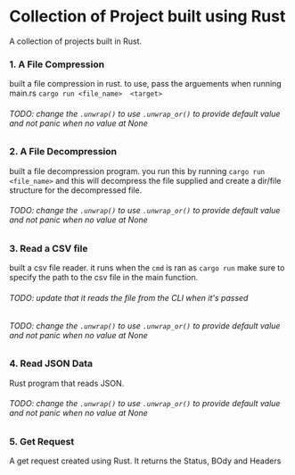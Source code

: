 # Collection of Project built using Rust
A collection of projects built in Rust.

### 1. A File Compression
built a file compression in rust. to use, pass the arguements when running main.rs
```cargo run <file_name>  <target>```
###### TODO: change the ```.unwrap()``` to use ```.unwrap_or()``` to provide default value and not panic when no value at None


### 2. A File Decompression
built a file decompression program. you run this by running
```cargo run <file_name>``` and this will decompress the file supplied and create a dir/file structure for the decompressed file.
###### TODO: change the ```.unwrap()``` to use ```.unwrap_or()``` to provide default value and not panic when no value at None


### 3. Read a CSV file
built a csv file reader. it runs when the ```cmd``` is ran as
```cargo run``` make sure to specify the path to the csv file in the main function.
###### TODO: update that it reads the file from the CLI when it's passed
###### TODO: change the ```.unwrap()``` to use ```.unwrap_or()``` to provide default value and not panic when no value at None


### 4. Read JSON Data
Rust program that reads JSON.
###### TODO: change the ```.unwrap()``` to use ```.unwrap_or()``` to provide default value and not panic when no value at None

### 5. Get Request
A get request created using Rust. It returns the Status, BOdy and Headers